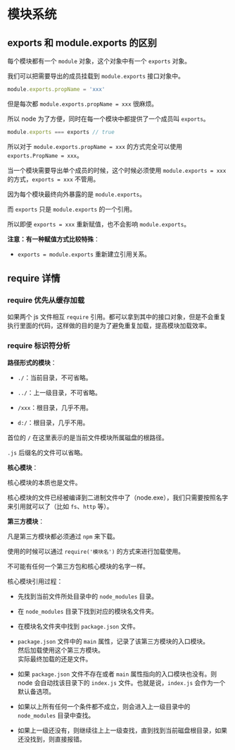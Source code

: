 # 模块系统

## exports 和 module.exports 的区别

每个模块都有一个 `module` 对象，这个对象中有一个 `exports` 对象。

我们可以把需要导出的成员挂载到 `module.exports` 接口对象中。

```js
module.exports.propName = 'xxx'
```

但是每次都 `module.exports.propName = xxx` 很麻烦。

所以 node 为了方便，同时在每一个模块中都提供了一个成员叫 `exports`。

```js
module.exports === exports // true
```

所以对于 `module.exports.propName = xxx` 的方式完全可以使用 `exports.PropName = xxx`。

当一个模块需要导出单个成员的时候，这个时候必须使用 `module.exports = xxx` 的方式，`exports = xxx` 不管用。

因为每个模块最终向外暴露的是 `module.exports`。

而 `exports` 只是 `module.exports` 的一个引用。

所以即便 `exports = xxx` 重新赋值，也不会影响 `module.exports`。

**注意：有一种赋值方式比较特殊**：

- `exports = module.exports` 重新建立引用关系。

## require 详情

### require 优先从缓存加载

如果两个 js 文件相互 `require` 引用。都可以拿到其中的接口对象，但是不会重复执行里面的代码，这样做的目的是为了避免重复加载，提高模块加载效率。

### require 标识符分析

**路径形式的模块**：

- `./`：当前目录，不可省略。

- `../`：上一级目录，不可省略。

- `/xxx`：根目录，几乎不用。

- `d:/`：根目录，几乎不用。

首位的 `/` 在这里表示的是当前文件模块所属磁盘的根路径。

`.js` 后缀名的文件可以省略。

**核心模块**：

核心模块的本质也是文件。

核心模块的文件已经被编译到二进制文件中了（node.exe），我们只需要按照名字来引用就可以了（比如 `fs`、`http` 等）。

**第三方模块**：

凡是第三方模块都必须通过 `npm` 来下载。

使用的时候可以通过 `require('模块名')` 的方式来进行加载使用。

不可能有任何一个第三方包和核心模块的名字一样。

核心模块引用过程：

- 先找到当前文件所处目录中的 `node_modules` 目录。

- 在 `node_modules` 目录下找到对应的模块名文件夹。

- 在模块名文件夹中找到 `package.json` 文件。

- `package.json` 文件中的 `main` 属性，记录了该第三方模块的入口模块。  
然后加载使用这个第三方模块。  
实际最终加载的还是文件。

- 如果 `package.json` 文件不存在或者 `main` 属性指向的入口模块也没有。则 node 会自动找该目录下的 `index.js` 文件。也就是说，`index.js` 会作为一个默认备选项。

- 如果以上所有任何一个条件都不成立，则会进入上一级目录中的 `node_modules` 目录中查找。

- 如果上一级还没有，则继续往上上一级查找，直到找到当前磁盘根目录，如果还没找到，则直接报错。
